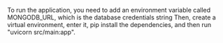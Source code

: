 To run the application, you need to add an environment variable called MONGODB_URL, which is the database credentials string
Then, create a virtual environment, enter it, pip install the dependencies, and then run "uvicorn src/main:app".